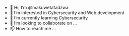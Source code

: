 - 👋 Hi, I’m @makuwetafadzwa
- 👀 I’m interested in Cybersecurity and Web development
- 🌱 I’m currently learning Cybersecurity
- 💞️ I’m looking to collaborate on ...
- 📫 How to reach me ...

<!---
makuwetafadzwa/makuwetafadzwa is a ✨ special ✨ repository because its `README.md` (this file) appears on your GitHub profile.
You can click the Preview link to take a look at your changes.
--->
